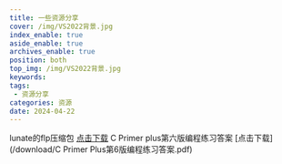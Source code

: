 ```yaml
---
title: 一些资源分享
cover: /img/VS2022背景.jpg
index_enable: true
aside_enable: true
archives_enable: true
position: both
top_img: /img/VS2022背景.jpg
keywords: 
tags:
 - 资源分享
categories: 资源
date: 2024-04-22
---
```

lunate的flp压缩包 [点击下载](/download/lunate.zip)
C Primer plus第六版编程练习答案 [点击下载](/download/C Primer Plus第6版编程练习答案.pdf)